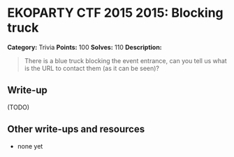 # EKOPARTY CTF 2015 2015: Blocking truck

**Category:** Trivia
**Points:** 100
**Solves:** 110
**Description:**

> There is a blue truck blocking the event entrance, can you tell us what is the URL to contact them (as it can be seen)?


## Write-up

(TODO)

## Other write-ups and resources

* none yet
